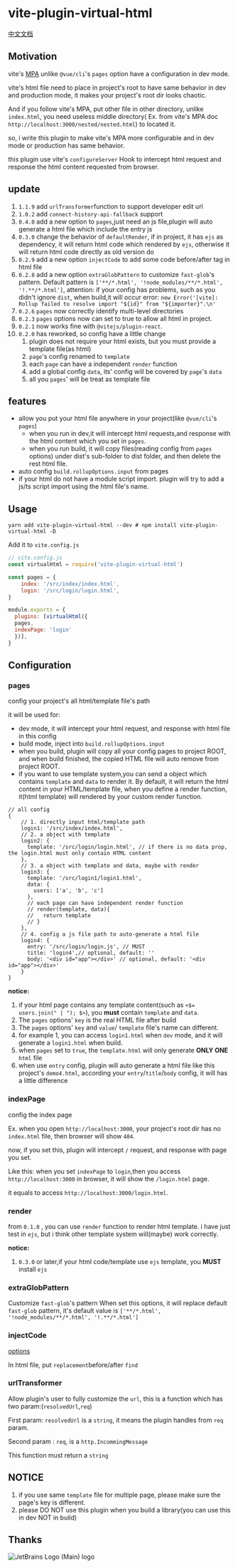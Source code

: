# vite-plugin-virtual-html

[中文文档](./README_ZH.md)

## Motivation

vite's [MPA](https://vitejs.dev/guide/build.html#multi-page-app) unlike `@vue/cli`'s `pages` option have a configuration
in dev mode.

vite's html file need to place in project's root to have same behavior in dev and production mode, it makes your
project's root dir looks chaotic.

And if you follow vite's MPA, put other file in other directory, unlike `index.html`, you need useless middle directory(
Ex. from vite's MPA doc `http://localhost:3000/nested/nested.html`) to located it.

so, i write this plugin to make vite's MPA more configurable and in dev mode or production has same behavior.

this plugin use vite's `configureServer` Hook to intercept html request and response the html content requested from
browser.

## update

1. `1.1.9` add `urlTransformer`function to support developer edit url
1. `1.0.2` add `connect-history-api-fallback` support
1. `0.4.0` add a new option to `pages`,just need an js file,plugin will auto generate a html file which include the
   entry js
1. `0.3.0` change the behavior of `defaultRender`, if in project, it has `ejs` as dependency, it will return html code
   which rendered by `ejs`, otherwise it will return html code directly as old version do
1. `0.2.9` add a new option `injectCode` to add some code before/after tag in html file
2. `0.2.8` add a new option `extraGlobPattern` to customize `fast-glob`'s pattern. Default pattern
   is `['**/*.html', '!node_modules/**/*.html', '!.**/*.html']`, attention: if your config has problems, such as you
   didn't ignore `dist`, when build,it will occur
   error: `new Error('[vite]: Rollup failed to resolve import "${id}" from "${importer}".\n'`
3. `0.2.6` `pages` now correctly identify multi-level directories
4. `0.2.3` `pages` options now can set to true to allow all html in project.
5. `0.2.1` now works fine with `@vitejs/plugin-react`.
6. `0.2.0` has reworked, so config have a little change
    1. plugin does not require your html exists, but you must provide a template file(as html)
    2. `page`'s config renamed to `template`
    3. each `page` can have a independent `render` function
    4. add a global config `data`, its' config will be covered by `page`'s `data`
    5. all you `pages`' will be treat as template file

## features

+ allow you put your html file anywhere in your project(like `@vue/cli`'s `pages`)
    + when you run in dev,it will intercept html requests,and response with the html content which you set in `pages`.
    + when you run build, it will copy files(reading config from `pages` options) under dist's sub-folder to dist
      folder, and then delete the rest html file.
+ auto config `build.rollupOptions.input` from pages
+ if your html do not have a module script import. plugin will try to add a js/ts script import using the html file's
  name.

## Usage

`yarn add vite-plugin-virtual-html --dev # npm install vite-plugin-virtual-html -D`

Add it to `vite.config.js`

``` js
// vite.config.js
const virtualHtml = require('vite-plugin-virtual-html')

const pages = {
    index: '/src/index/index.html',
    login: '/src/login/login.html',
}

module.exports = {
  plugins: [virtualHtml({
  pages,
  indexPage: 'login'
  })],
}
```

## Configuration

### pages

config your project's all html/template file's path

it will be used for:

+ dev mode, it will intercept your html request, and response with html file in this config
+ build mode, inject into `build.rollupOptions.input`
+ when you build, plugin will copy all your config pages to project ROOT, and when build finished, the copied HTML file
  will auto remove from project ROOT.
+ if you want to use template system,you can send a object which contains `template` and `data` to render it. By
  default, it will return the html content in your HTML/template file, when you define a render function, it(html
  template) will rendered by your custom render function.

```
// all config 
{ 
    // 1. directly input html/template path
    login1: '/src/index/index.html', 
    // 2. a object with template
    login2: {
      template: '/src/login/login.html', // if there is no data prop, the login.html must only contain HTML content
    },
    // 3. a object with template and data, maybe with render
    login3: {
      template: '/src/login1/login1.html',
      data: {
        users: ['a', 'b', 'c']
      },
      // each page can have independent render function
      // render(template, data){
      //   return template
      // }
    },
    // 4. config a js file path to auto-generate a html file
    login4: {
      entry: '/src/login/login.js', // MUST
      title: 'login4',// optional, default: ''
      body: '<div id="app"></div>' // optional, default: '<div id="app"></div>'
    }
}
```

**notice:**

1. if your html page contains any template content(such as `<$= users.join(" | "); $>`), you **must** contain `template`
   and `data`.
2. The `pages` options' `key` is the real HTML file after build
3. The `pages` options' `key` and `value`/ `template` file's name can different.
4. for example 1, you can access `login1.html` when `dev` mode, and it will generate a `login1.html` when build.
5. when `pages` set to `true`, the `template.html` will only generate **ONLY ONE** `html` file
6. when use `entry` config, plugin will auto generate a html file like this project's `demo4.html`, according
   your `entry`/`title`/`body` config, it will has a little difference

### indexPage

config the index page

Ex. when you open `http://localhost:3000`, your project's root dir has no  `index.html` file, then browser will
show `404`.

now, if you set this, plugin will intercept `/` request, and response with page you set.

Like this:
when you set `indexPage` to `login`,then you access `http://localhost:3000` in browser, it will show the `/login.html`
page.

it equals to access `http://localhost:3000/login.html`.

### render

from `0.1.0` , you can use `render` function to render html template.
i have just test in `ejs`, but i think other template system will(maybe) work correctly.

**notice:**

1. `0.3.0` or later,if your html code/template use `ejs` template, you **MUST** install `ejs`

### extraGlobPattern

Customize `fast-glob`'s pattern
When set this options, it will replace default `fast-glob` pattern, it's default value
is `['**/*.html', '!node_modules/**/*.html', '!.**/*.html']`

### injectCode

[options](./src/html/types.ts#28)

In html file, put `replacement`before/after `find`

### urlTransformer

Allow plugin's user to fully customize the `url`, this is a function which has two param:(`resolvedUrl`,`req`)

First param: `resolvedUrl` is a `string`, it means the plugin handles from `req` param.

Second param : `req`, is a `http.IncommingMessage`

This function must return a `string`

## NOTICE

1. if you use same `template` file for multiple page, please make sure the page's key is different.
2. please DO NOT use this plugin when you build a library(you can use this in dev NOT in build)

## Thanks

![JetBrains Logo (Main) logo](https://resources.jetbrains.com/storage/products/company/brand/logos/jb_beam.svg)
